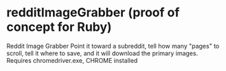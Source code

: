 # redditImageGrabber (proof of concept for Ruby)
Reddit Image Grabber
Point it toward a subreddit, tell how many "pages" to scroll, tell it where to save, and it will download the primary images.
Requires chromedriver.exe, CHROME installed